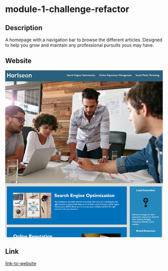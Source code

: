 # module-1-challenge-refactor

## Description
A homepage with a navigation bar to browse the different articles. Designed to help you grow and maintain any professional pursuits yous may have.

## Website
![photo-of-homepage](./assets/images/refactor%20website%202023-06-22%20162918.png)

## Link
[link-to-website](https://jacob-kachmarek.github.io/portfolio/)

